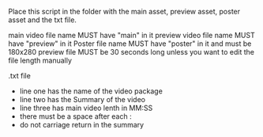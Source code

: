 Place this script in the folder with the main asset, preview asset, poster asset and the txt file.

main video file name MUST have "main" in it
preview video file name MUST have "preview" in it
Poster file name MUST have "poster" in it and must be 180x280
preview file MUST be 30 seconds long unless you want to edit the file length manually



.txt file
  - line one has the name of the video package
  - line two has the Summary of the video
  - line three has main video lenth in MM:SS
  - there must be a space after each :
  - do not carriage return in the summary  

